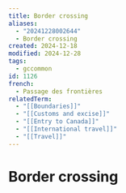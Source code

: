```yaml
---
title: Border crossing
aliases:
  - "20241228002644"
  - Border crossing
created: 2024-12-18
modified: 2024-12-28
tags:
  - gccommon
id: 1126
french:
  - Passage des frontières
relatedTerm:
  - "[[Boundaries]]"
  - "[[Customs and excise]]"
  - "[[Entry to Canada]]"
  - "[[International travel]]"
  - "[[Travel]]"
---
```

# Border crossing
